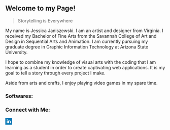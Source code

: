 
## Welcome to my Page!

>Storytelling is Everywhere

My name is Jessica Janiszewski. I am an artist and designer from Virginia.
I received my Bachelor of Fine Arts from the Savannah College of Art and Design in Sequential Arts and Animation. I am currently pursuing my graduate degree in Graphic Information Technology at Arizona State University.

I hope to combine my knowledge of visual arts with the coding that I am learning as a student in order to create captivating web applications. It is my goal to tell a story through every project I make.

Aside from arts and crafts, I enjoy playing video games in my spare time.

### Softwares:

### Connect with Me:
<a href="https://www.linkedin.com/in/jessica-janiszewski-325578265">
    <img align="left" alt="Jessica Janiszewski Linkedin" width="21px" src="https://raw.githubusercontent.com/edent/SuperTinyIcons/refs/heads/master/images/svg/linkedin.svg" /> 
</a>